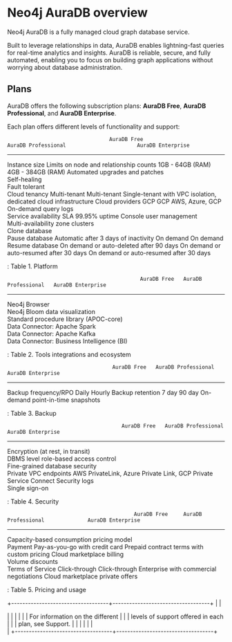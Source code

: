 <div>

<div>

# Neo4j AuraDB overview

</div>

<div>

<div>

<div>

Neo4j AuraDB is a fully managed cloud graph database service.

</div>

<div>

Built to leverage relationships in data, AuraDB enables lightning-fast
queries for real-time analytics and insights. AuraDB is reliable,
secure, and fully automated, enabling you to focus on building graph
applications without worrying about database administration.

</div>

</div>

</div>

<div>

## Plans

<div>

<div>

AuraDB offers the following subscription plans: **AuraDB Free**,
**AuraDB Professional**, and **AuraDB Enterprise**.

</div>

<div>

Each plan offers different levels of functionality and support:

</div>

                                     AuraDB Free                               AuraDB Professional                       AuraDB Enterprise
  ---------------------------------- ----------------------------------------- ----------------------------------------- ------------------------------------------------------------------
  Instance size                      Limits on node and relationship counts    1GB - 64GB (RAM)                          4GB - 384GB (RAM)
  Automated upgrades and patches                                                                                         
  Self-healing                                                                                                           
  Fault tolerant                                                                                                         
  Cloud tenancy                      Multi-tenant                              Multi-tenant                              Single-tenant with VPC isolation, dedicated cloud infrastructure
  Cloud providers                    GCP                                       GCP                                       AWS, Azure, GCP
  On-demand query logs                                                                                                   
  Service availability SLA                                                                                               99.95% uptime
  Console user management                                                                                                
  Multi-availability zone clusters                                                                                       
  Clone database                                                                                                         
  Pause database                     Automatic after 3 days of inactivity      On demand                                 On demand
  Resume database                    On demand or auto-deleted after 90 days   On demand or auto-resumed after 30 days   On demand or auto-resumed after 30 days

  : Table 1. Platform

                                               AuraDB Free   AuraDB Professional   AuraDB Enterprise
  -------------------------------------------- ------------- --------------------- -------------------
  Neo4j Browser                                                                    
  Neo4j Bloom data visualization                                                   
  Standard procedure library (APOC-core)                                           
  Data Connector: Apache Spark                                                     
  Data Connector: Apache Kafka                                                     
  Data Connector: Business Intelligence (BI)                                       

  : Table 2. Tools integrations and ecosystem

                                      AuraDB Free   AuraDB Professional   AuraDB Enterprise
  ----------------------------------- ------------- --------------------- -------------------
  Backup frequency/RPO                              Daily                 Hourly
  Backup retention                                  7 day                 90 day
  On-demand point-in-time snapshots                                       

  : Table 3. Backup

                                         AuraDB Free   AuraDB Professional   AuraDB Enterprise
  -------------------------------------- ------------- --------------------- ------------------------------------------------------------------
  Encryption (at rest, in transit)                                           
  DBMS level role-based access control                                       
  Fine-grained database security                                             
  Private VPC endpoints                                                      AWS PrivateLink, Azure Private Link, GCP Private Service Connect
  Security logs                                                              
  Single sign-on                                                             

  : Table 4. Security

                                             AuraDB Free     AuraDB Professional              AuraDB Enterprise
  ------------------------------------------ --------------- -------------------------------- --------------------------------------------
  Capacity-based consumption pricing model                                                    
  Payment                                                    Pay-as-you-go with credit card   Prepaid contract terms with custom pricing
  Cloud marketplace billing                                                                   
  Volume discounts                                                                            
  Terms of Service                           Click-through   Click-through                    Enterprise with commercial negotiations
  Cloud marketplace private offers                                                            

  : Table 5. Pricing and usage

<div>

+-----------------------------------+-----------------------------------+
|                                   | <div>                             |
|                                   |                                   |
|                                   | For information on the different  |
|                                   | levels of support offered in each |
|                                   | plan, see Support.                |
|                                   |                                   |
|                                   | </div>                            |
+-----------------------------------+-----------------------------------+

</div>

</div>

</div>

</div>
